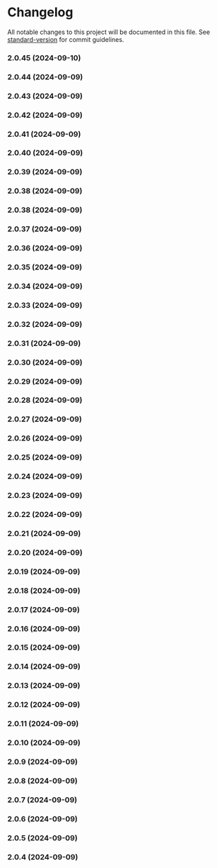 # Changelog

All notable changes to this project will be documented in this file. See [standard-version](https://github.com/conventional-changelog/standard-version) for commit guidelines.

### 2.0.45 (2024-09-10)

### 2.0.44 (2024-09-09)

### 2.0.43 (2024-09-09)

### 2.0.42 (2024-09-09)

### 2.0.41 (2024-09-09)

### 2.0.40 (2024-09-09)

### 2.0.39 (2024-09-09)

### 2.0.38 (2024-09-09)

### 2.0.38 (2024-09-09)

### 2.0.37 (2024-09-09)

### 2.0.36 (2024-09-09)

### 2.0.35 (2024-09-09)

### 2.0.34 (2024-09-09)

### 2.0.33 (2024-09-09)

### 2.0.32 (2024-09-09)

### 2.0.31 (2024-09-09)

### 2.0.30 (2024-09-09)

### 2.0.29 (2024-09-09)

### 2.0.28 (2024-09-09)

### 2.0.27 (2024-09-09)

### 2.0.26 (2024-09-09)

### 2.0.25 (2024-09-09)

### 2.0.24 (2024-09-09)

### 2.0.23 (2024-09-09)

### 2.0.22 (2024-09-09)

### 2.0.21 (2024-09-09)

### 2.0.20 (2024-09-09)

### 2.0.19 (2024-09-09)

### 2.0.18 (2024-09-09)

### 2.0.17 (2024-09-09)

### 2.0.16 (2024-09-09)

### 2.0.15 (2024-09-09)

### 2.0.14 (2024-09-09)

### 2.0.13 (2024-09-09)

### 2.0.12 (2024-09-09)

### 2.0.11 (2024-09-09)

### 2.0.10 (2024-09-09)

### 2.0.9 (2024-09-09)

### 2.0.8 (2024-09-09)

### 2.0.7 (2024-09-09)

### 2.0.6 (2024-09-09)

### 2.0.5 (2024-09-09)

### 2.0.4 (2024-09-09)
